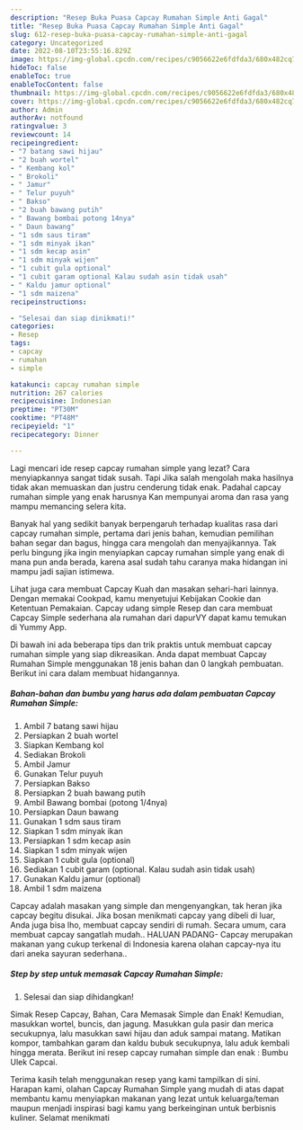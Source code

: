 ```yaml
---
description: "Resep Buka Puasa Capcay Rumahan Simple Anti Gagal"
title: "Resep Buka Puasa Capcay Rumahan Simple Anti Gagal"
slug: 612-resep-buka-puasa-capcay-rumahan-simple-anti-gagal
category: Uncategorized
date: 2022-08-10T23:55:16.829Z
image: https://img-global.cpcdn.com/recipes/c9056622e6fdfda3/680x482cq70/capcay-rumahan-simple-foto-resep-utama.jpg
hideToc: false
enableToc: true
enableTocContent: false
thumbnail: https://img-global.cpcdn.com/recipes/c9056622e6fdfda3/680x482cq70/capcay-rumahan-simple-foto-resep-utama.jpg
cover: https://img-global.cpcdn.com/recipes/c9056622e6fdfda3/680x482cq70/capcay-rumahan-simple-foto-resep-utama.jpg
author: Admin
authorAv: notfound
ratingvalue: 3
reviewcount: 14
recipeingredient:
- "7 batang sawi hijau"
- "2 buah wortel"
- " Kembang kol"
- " Brokoli"
- " Jamur"
- " Telur puyuh"
- " Bakso"
- "2 buah bawang putih"
- " Bawang bombai potong 14nya"
- " Daun bawang"
- "1 sdm saus tiram"
- "1 sdm minyak ikan"
- "1 sdm kecap asin"
- "1 sdm minyak wijen"
- "1 cubit gula optional"
- "1 cubit garam optional Kalau sudah asin tidak usah"
- " Kaldu jamur optional"
- "1 sdm maizena"
recipeinstructions:

- "Selesai dan siap dinikmati!"
categories:
- Resep
tags:
- capcay
- rumahan
- simple

katakunci: capcay rumahan simple 
nutrition: 267 calories
recipecuisine: Indonesian
preptime: "PT30M"
cooktime: "PT48M"
recipeyield: "1"
recipecategory: Dinner

---
```



Lagi mencari ide resep capcay rumahan simple yang lezat? Cara menyiapkannya sangat tidak susah. Tapi Jika salah mengolah maka hasilnya tidak akan memuaskan dan justru cenderung tidak enak. Padahal capcay rumahan simple yang enak harusnya Kan mempunyai aroma dan rasa yang mampu memancing selera kita.


Banyak hal yang sedikit banyak berpengaruh terhadap kualitas rasa dari capcay rumahan simple, pertama dari jenis bahan, kemudian pemilihan bahan segar dan bagus, hingga cara mengolah dan menyajikannya. Tak perlu bingung jika ingin menyiapkan capcay rumahan simple yang enak di mana pun anda berada, karena asal sudah tahu caranya maka hidangan ini mampu jadi sajian istimewa.

Lihat juga cara membuat Capcay Kuah dan masakan sehari-hari lainnya. Dengan memakai Cookpad, kamu menyetujui Kebijakan Cookie dan Ketentuan Pemakaian. Capcay udang simple Resep dan cara membuat Capcay Simple sederhana ala rumahan dari dapurVY dapat kamu temukan di Yummy App.


Di bawah ini ada beberapa tips dan trik praktis untuk membuat capcay rumahan simple yang siap dikreasikan. Anda dapat membuat Capcay Rumahan Simple menggunakan 18 jenis bahan dan 0 langkah pembuatan. Berikut ini cara dalam membuat hidangannya.

<!--inarticleads1-->

##### Bahan-bahan dan bumbu yang harus ada dalam pembuatan Capcay Rumahan Simple:

1. Ambil 7 batang sawi hijau
1. Persiapkan 2 buah wortel
1. Siapkan  Kembang kol
1. Sediakan  Brokoli
1. Ambil  Jamur
1. Gunakan  Telur puyuh
1. Persiapkan  Bakso
1. Persiapkan 2 buah bawang putih
1. Ambil  Bawang bombai (potong 1/4nya)
1. Persiapkan  Daun bawang
1. Gunakan 1 sdm saus tiram
1. Siapkan 1 sdm minyak ikan
1. Persiapkan 1 sdm kecap asin
1. Siapkan 1 sdm minyak wijen
1. Siapkan 1 cubit gula (optional)
1. Sediakan 1 cubit garam (optional. Kalau sudah asin tidak usah)
1. Gunakan  Kaldu jamur (optional)
1. Ambil 1 sdm maizena


Capcay adalah masakan yang simple dan mengenyangkan, tak heran jika capcay begitu disukai. Jika bosan menikmati capcay yang dibeli di luar, Anda juga bisa lho, membuat capcay sendiri di rumah. Secara umum, cara membuat capcay sangatlah mudah.. HALUAN PADANG- Capcay merupakan makanan yang cukup terkenal di Indonesia karena olahan capcay-nya itu dari aneka sayuran sederhana.. 

<!--inarticleads2-->

##### Step by step untuk memasak Capcay Rumahan Simple:


1. Selesai dan siap dihidangkan!

Simak Resep Capcay, Bahan, Cara Memasak Simple dan Enak! Kemudian, masukkan wortel, buncis, dan jagung. Masukkan gula pasir dan merica secukupnya, lalu masukkan sawi hijau dan aduk sampai matang. Matikan kompor, tambahkan garam dan kaldu bubuk secukupnya, lalu aduk kembali hingga merata. Berikut ini resep capcay rumahan simple dan enak : Bumbu Ulek Capcai. 

Terima kasih telah menggunakan resep yang kami tampilkan di sini. Harapan kami, olahan Capcay Rumahan Simple yang mudah di atas dapat membantu kamu menyiapkan makanan yang lezat untuk keluarga/teman maupun menjadi inspirasi bagi kamu yang berkeinginan untuk berbisnis kuliner. Selamat menikmati

